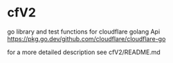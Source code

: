 # cfV2
go library and test functions for cloudflare golang Api
https://pkg.go.dev/github.com/cloudflare/cloudflare-go

for a more detailed description see cfV2/README.md
